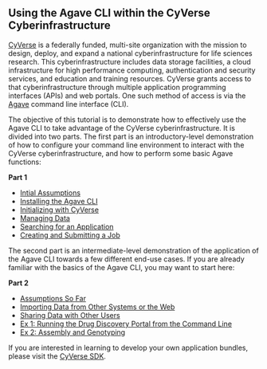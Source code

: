 ## Using the Agave CLI within the CyVerse Cyberinfrastructure

[CyVerse](http://www.cyverse.org/) is a federally funded, multi-site organization with the mission to design, deploy, and expand a national cyberinfrastructure for life sciences research.
This cyberinfrastructure includes data storage facilities, a cloud infrastructure for high performance computing, authentication and security services, and education and training resources.
CyVerse grants access to that cyberinfrastructure through multiple application programming interfaces (APIs) and web portals.
One such method of access is via the [Agave](http://agaveapi.co/) command line interface (CLI).

The objective of this tutorial is to demonstrate how to effectively use the Agave CLI to take advantage of the CyVerse cyberinfrastructure.
It is divided into two parts.
The first part is an introductory-level demonstration of how to configure your command line environment to interact with the CyVerse cyberinfrastructure, and how to perform some basic Agave functions:

__Part 1__
* [Intial Assumptions](docs/initial_assumptions.md)
* [Installing the Agave CLI](docs/installing_agave.md)
* [Initializing with CyVerse](docs/initializing.md)
* [Managing Data](docs/managing_data.md)
* [Searching for an Application](docs/searching_apps.md)
* [Creating and Submitting a Job](docs/creating_submitting_jobs.md)

The second part is an intermediate-level demonstration of the application of the Agave CLI towards a few different end-use cases. If you are already familiar with the basics of the Agave CLI, you may want to start here:

__Part 2__
* [Assumptions So Far](docs/assumptions_so_far.md)
* [Importing Data from Other Systems or the Web](docs/importing_data.md)
* [Sharing Data with Other Users](docs/sharing_data.md)
* [Ex 1: Running the Drug Discovery Portal from the Command Line](docs/drug_discovery.md)
* [Ex 2: Assembly and Genotyping](docs/assembly.md)

If you are interested in learning to develop your own application bundles, please visit the [CyVerse SDK](https://github.com/iPlantCollaborativeOpenSource/cyverse-sdk).

